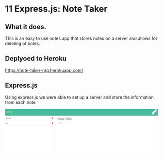 # 11 Express.js: Note Taker

## What it does.
This is an easy to use notes app that stores notes on a server and allows for deleting of notes. 

## Deplyoed to Heroku

https://note-taker-nrg.herokuapp.com/

## Express.js
Using express.js we were able to set up a server and store the information from each note



<img src="./Assets/screenshot.jpg"></img>
